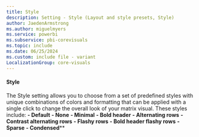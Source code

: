 ```yaml
---
title: Style
description: Setting - Style (Layout and style presets, Style)
author: JaedenArmstrong
ms.author: miguelmyers
ms.service: powerbi
ms.subservice: pbi-corevisuals
ms.topic: include
ms.date: 06/25/2024
ms.custom: include file - variant
LocalizationGroup: core-visuals
---
```

#### Style

The Style setting allows you to choose from a set of predefined styles with unique combinations of colors and formatting that can be applied with a single click to change the overall look of your matrix visual. These styles include:
**- Default**
**- None**
**- Minimal**
**- Bold header**
**- Alternating rows**
**- Contrast alternating rows**
**- Flashy rows**
**- Bold header flashy rows**
**- Sparse**
**- Condensed****

